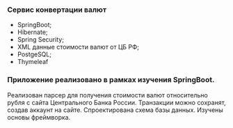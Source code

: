### Сервис конвертации валют

- SpringBoot;
- Hibernate;
- Spring Security;
- XML данные стоимости валют от ЦБ РФ;
- PostgeSQL;
- Thymeleaf

### Приложение реализовано в рамках изучения SpringBoot.
Реализован парсер для получения стоимости валют относительно рубля с сайта Центрального Банка России. Транзакции можно сохранят, создав аккаунт на сайте. Спроектирована схема базы данных. Изучены основы фреймворка.
